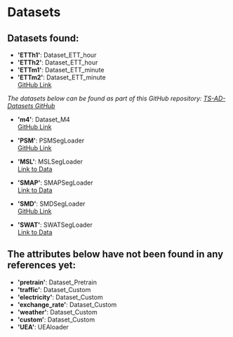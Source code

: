# Datasets

## Datasets found:

- **'ETTh1'**: Dataset_ETT_hour  
- **'ETTh2'**: Dataset_ETT_hour  
- **'ETTm1'**: Dataset_ETT_minute  
- **'ETTm2'**: Dataset_ETT_minute  
  [GitHub Link](https://github.com/zhouhaoyi/ETDataset)

*The datasets below can be found as part of this GitHub repository: [TS-AD-Datasets GitHub](https://github.com/elisejiuqizhang/TS-AD-Datasets)*

- **'m4'**: Dataset_M4  
  [GitHub Link](https://github.com/Mcompetitions/M4-methods/tree/master/Dataset)

- **'PSM'**: PSMSegLoader  
  [GitHub Link](https://github.com/eBay/RANSynCoders/tree/main/data)

- **'MSL'**: MSLSegLoader  
  [Link to Data](https://pds-atmospheres.nmsu.edu/data_and_services/atmospheres_data/Mars/Mars.html)

- **'SMAP'**: SMAPSegLoader  
  [Link to Data](https://nsidc.org/data/smap/data)

- **'SMD'**: SMDSegLoader  
  [GitHub Link](https://github.com/NetManAIOps/OmniAnomaly/tree/master/ServerMachineDataset)

- **'SWAT'**: SWATSegLoader  
  [Link to Data](https://itrust.sutd.edu.sg/itrust-labs_datasets/dataset_info/)

## The attributes below have not been found in any references yet:

- **'pretrain'**: Dataset_Pretrain  
- **'traffic'**: Dataset_Custom  
- **'electricity'**: Dataset_Custom  
- **'exchange_rate'**: Dataset_Custom  
- **'weather'**: Dataset_Custom  
- **'custom'**: Dataset_Custom  
- **'UEA'**: UEAloader
